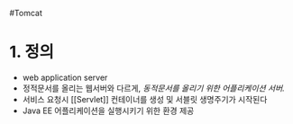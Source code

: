 #Tomcat
# 1. 정의
- web application server
- 정적문서를 올리는 웹서버와 다르게, *동적문서를 올리기 위한 어플리케이션 서버.*
-  서비스 요청시 [[Servlet]] 컨테이너를 생성 및 서블릿 생명주기가 시작된다
- Java EE 어플리케이션을 실행시키기 위한 환경 제공